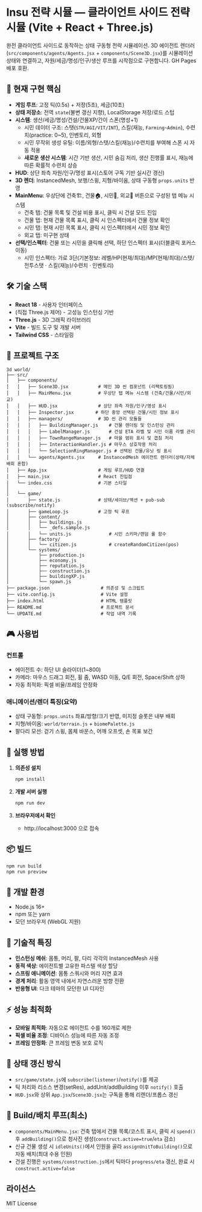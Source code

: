 # Insu 전략 시뮬 — 클라이언트 사이드 전략 시뮬 (Vite + React + Three.js)

완전 클라이언트 사이드로 동작하는 상태 구동형 전략 시뮬레이션. 3D 에이전트 렌더러(`src/components/agents/Agents.jsx` + `components/Scene3D.jsx`)를 시뮬레이션 상태와 연결하고, 자원/세금/명성/인구/생산 루프를 시작점으로 구현합니다. GH Pages 배포 호환.

## 🚀 현재 구현 핵심

- **게임 루프**: 고정 틱(0.5s) + 저장(5초), 세금(10초)
- **상태 저장소**: 전역 `state`(불변 갱신 지향), LocalStorage 저장/로드 스텁
- **시스템**: 생산/세금/명성/건설/건물XP/간이 스폰(명성+1)
  - 시민 데이터 구조: 스탯(`STR/AGI/VIT/INT`), 스킬(재능, `Farming~Admin`), 수련치(practice: 0~5), 인벤토리, 외형
  - 시민 무작위 생성 유틸: 이름/외형/스탯/스킬(재능)/수련치를 부여해 스폰 시 자동 적용
  - **새로운 생산 시스템**: 시간 기반 생산, 시민 숨김 처리, 생산 진행률 표시, 재능에 따른 확률적 수련치 상승
- **HUD**: 상단 좌측 자원/인구/명성 표시(스토어 구독 기반 실시간 갱신)
- **3D 렌더**: InstancedMesh, 보행/스윙, 지형/바이옴, 상태 구동형 `props.units` 반영
- **MainMenu**: 우상단에 건축🏗️, 건물🏠, 시민👥, 외교🤝 버튼으로 구성된 탭 메뉴 시스템
  - 건축 탭: 건물 목록 및 건설 비용 표시, 클릭 시 건설 모드 진입
  - 건물 탭: 현재 건물 목록 표시, 클릭 시 인스펙터에서 건물 정보 확인
  - 시민 탭: 현재 시민 목록 표시, 클릭 시 인스펙터에서 시민 정보 확인
  - 외교 탭: 미구현 상태
- **선택/인스펙터**: 건물 또는 시민을 클릭해 선택, 하단 인스펙터 표시(더블클릭 포커스 이동)
  - 시민 인스펙터: 가로 3단(기본정보: 레벨/HP(현재/최대)/MP(현재/최대)/스탯/전투스탯 · 스킬(재능)/수련치 · 인벤토리)

## 🛠️ 기술 스택

- **React 18** - 사용자 인터페이스
- (직접 Three.js 제어) - 고성능 인스턴싱 기반
- **Three.js** - 3D 그래픽 라이브러리
- **Vite** - 빌드 도구 및 개발 서버
- **Tailwind CSS** - 스타일링

## 📁 프로젝트 구조

```
3d world/
├── src/
│   ├── components/
│   │   ├── Scene3D.jsx           # 메인 3D 씬 컴포넌트 (리팩토링됨)
│   │   ├── MainMenu.jsx          # 우상단 탭 메뉴 시스템 (건축/건물/시민/외교)
│   │   ├── HUD.jsx               # 상단 좌측 자원/인구/명성 표시
│   │   ├── Inspector.jsx        # 하단 중앙 선택된 건물/시민 정보 표시
│   │   ├── managers/             # 3D 씬 관리 모듈들
│   │   │   ├── BuildingManager.js    # 건물 렌더링 및 인스턴싱 관리
│   │   │   ├── LabelManager.js       # 건설 ETA 라벨 및 시민 이름 라벨 관리
│   │   │   ├── TownRangeManager.js   # 마을 범위 표시 및 겹침 처리
│   │   │   ├── InteractionHandler.js # 마우스 상호작용 처리
│   │   │   └── SelectionRingManager.js # 선택된 건물/유닛 링 표시
│   │   └── agents/Agents.jsx     # InstancedMesh 에이전트 렌더러(상태/자체배회 혼합)
│   ├── App.jsx                   # 게임 루프/HUD 연결
│   ├── main.jsx                  # React 진입점
│   └── index.css                 # 기본 스타일
│
│   └── game/
│       ├── state.js              # 상태/세이브/액션 + pub-sub (subscribe/notify)
│       ├── gameLoop.js           # 고정 틱 루프
│       ├── content/
│       │   ├── buildings.js
│       │   └── _defs.sample.js
│       │   └── units.js              # 시민 스키마/랜덤 롤 함수
│       ├── factory/
│       │   └── citizen.js            # createRandomCitizen(pos)
│       └── systems/
│           ├── production.js
│           ├── economy.js
│           ├── reputation.js
│           ├── construction.js
│           ├── buildingXP.js
│           └── spawn.js
├── package.json                   # 의존성 및 스크립트
├── vite.config.js                 # Vite 설정
├── index.html                     # HTML 템플릿
├── README.md                      # 프로젝트 문서
└── UPDATE.md                      # 작업 내역 기록
```

## 🎮 사용법

### 컨트롤
- 에이전트 수: 하단 UI 슬라이더(1~800)
- 카메라: 마우스 드래그 회전, 휠 줌, WASD 이동, Q/E 회전, Space/Shift 상하
- 자동 최적화: 픽셀 비율/프레임 안정화

### 애니메이션/렌더 특징(요약)
- 상태 구동형: `props.units` 좌표/방향/크기 반영, 미지정 슬롯은 내부 배회
- 지형/바이옴: `world/terrain.js` + `biomePalette.js`
- 팔다리 모션: 걷기 스윙, 몸체 바운스, 어깨 오프셋, 손 목표 보간

## 🚀 실행 방법

1. **의존성 설치**
   ```bash
   npm install
   ```

2. **개발 서버 실행**
   ```bash
   npm run dev
   ```

3. **브라우저에서 확인**
   - http://localhost:3000 으로 접속

## 📦 빌드

```bash
npm run build
npm run preview
```

## 🔧 개발 환경

- Node.js 16+
- npm 또는 yarn
- 모던 브라우저 (WebGL 지원)

## 🎨 기술적 특징

- **인스턴싱 메쉬**: 몸통, 머리, 팔, 다리 각각의 InstancedMesh 사용
- **동적 색상**: 에이전트별 고유한 파스텔 색상 할당
- **스프링 애니메이션**: 몸통 스쿼시와 머리 지연 효과
- **경계 처리**: 활동 영역 내에서 자연스러운 방향 전환
- **반응형 UI**: 다크 테마의 모던한 UI 디자인

## ⚡ 성능 최적화

- **모바일 최적화**: 자동으로 에이전트 수를 160개로 제한
- **픽셀 비율 조정**: 디바이스 성능에 따른 자동 조정
- **프레임 안정화**: 큰 프레임 변동 보호 로직

## 🔔 상태 갱신 방식

- `src/game/state.js`에 `subscribe(listener)`/`notify()`를 제공
- 틱 처리와 리소스 변경(setRes), addUnit/addBuilding 이후 `notify()` 호출
- `HUD.jsx`와 상위 `App.jsx`/`Scene3D.jsx`는 구독을 통해 리렌더/프롭스 갱신

## 🧱 Build/배치 루프(최소)

- `components/MainMenu.jsx`: 건축 탭에서 건물 목록/코스트 표시, 클릭 시 `spend()` 후 `addBuilding()`으로 청사진 생성(`construct.active=true`/`eta` 감소)
- 신규 건물 생성 시 `idleUnits()`에서 인원을 골라 `assignUnitToBuilding()`으로 자동 배치(최대 수용 인원)
- 건설 진행은 `systems/construction.js`에서 틱마다 `progress/eta` 갱신, 완료 시 `construct.active=false`

## 라이선스

MIT License
